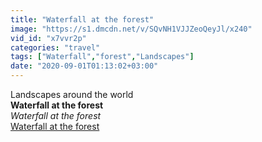 ```yaml
---
title: "Waterfall at the forest"
image: "https://s1.dmcdn.net/v/SQvNH1VJJZeoQeyJl/x240"
vid_id: "x7vvr2p"
categories: "travel"
tags: ["Waterfall","forest","Landscapes"]
date: "2020-09-01T01:13:02+03:00"
---
```

Landscapes around the world<br><b>Waterfall at the forest</b><br> <i>Waterfall at the forest</i><br> <u>Waterfall at the forest</u>
